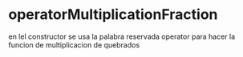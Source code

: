 # operatorMultiplicationFraction
en lel constructor se usa la palabra reservada operator para hacer la funcion de multiplicacion de quebrados
